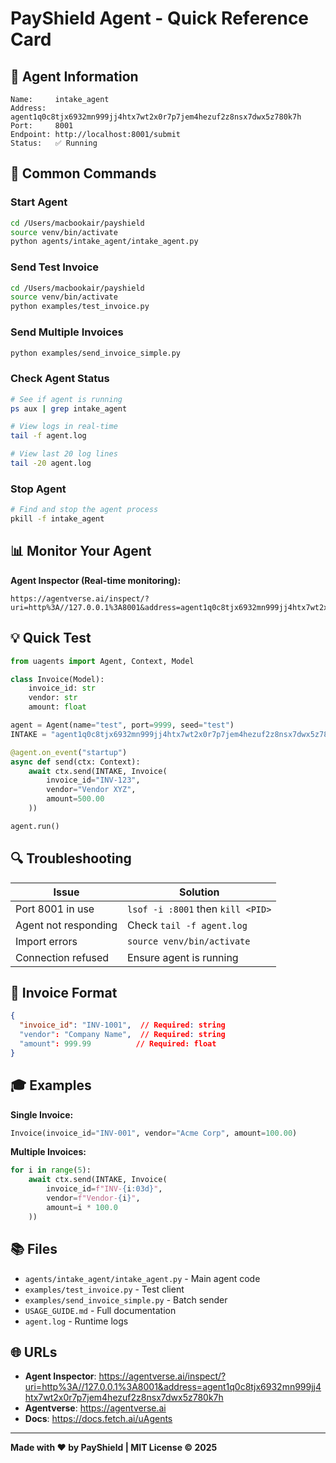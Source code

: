 # PayShield Agent - Quick Reference Card

## 🎯 Agent Information
```
Name:     intake_agent
Address:  agent1q0c8tjx6932mn999jj4htx7wt2x0r7p7jem4hezuf2z8nsx7dwx5z780k7h
Port:     8001
Endpoint: http://localhost:8001/submit
Status:   ✅ Running
```

## 🚀 Common Commands

### Start Agent
```bash
cd /Users/macbookair/payshield
source venv/bin/activate
python agents/intake_agent/intake_agent.py
```

### Send Test Invoice
```bash
cd /Users/macbookair/payshield
source venv/bin/activate
python examples/test_invoice.py
```

### Send Multiple Invoices
```bash
python examples/send_invoice_simple.py
```

### Check Agent Status
```bash
# See if agent is running
ps aux | grep intake_agent

# View logs in real-time
tail -f agent.log

# View last 20 log lines
tail -20 agent.log
```

### Stop Agent
```bash
# Find and stop the agent process
pkill -f intake_agent
```

## 📊 Monitor Your Agent

**Agent Inspector (Real-time monitoring):**
```
https://agentverse.ai/inspect/?uri=http%3A//127.0.0.1%3A8001&address=agent1q0c8tjx6932mn999jj4htx7wt2x0r7p7jem4hezuf2z8nsx7dwx5z780k7h
```

## 💡 Quick Test
```python
from uagents import Agent, Context, Model

class Invoice(Model):
    invoice_id: str
    vendor: str
    amount: float

agent = Agent(name="test", port=9999, seed="test")
INTAKE = "agent1q0c8tjx6932mn999jj4htx7wt2x0r7p7jem4hezuf2z8nsx7dwx5z780k7h"

@agent.on_event("startup")
async def send(ctx: Context):
    await ctx.send(INTAKE, Invoice(
        invoice_id="INV-123",
        vendor="Vendor XYZ",
        amount=500.00
    ))

agent.run()
```

## 🔍 Troubleshooting

| Issue | Solution |
|-------|----------|
| Port 8001 in use | `lsof -i :8001` then `kill <PID>` |
| Agent not responding | Check `tail -f agent.log` |
| Import errors | `source venv/bin/activate` |
| Connection refused | Ensure agent is running |

## 📝 Invoice Format
```json
{
  "invoice_id": "INV-1001",  // Required: string
  "vendor": "Company Name",  // Required: string
  "amount": 999.99          // Required: float
}
```

## 🎓 Examples

**Single Invoice:**
```python
Invoice(invoice_id="INV-001", vendor="Acme Corp", amount=100.00)
```

**Multiple Invoices:**
```python
for i in range(5):
    await ctx.send(INTAKE, Invoice(
        invoice_id=f"INV-{i:03d}",
        vendor=f"Vendor-{i}",
        amount=i * 100.0
    ))
```

## 📚 Files

- `agents/intake_agent/intake_agent.py` - Main agent code
- `examples/test_invoice.py` - Test client
- `examples/send_invoice_simple.py` - Batch sender
- `USAGE_GUIDE.md` - Full documentation
- `agent.log` - Runtime logs

## 🌐 URLs

- **Agent Inspector**: https://agentverse.ai/inspect/?uri=http%3A//127.0.0.1%3A8001&address=agent1q0c8tjx6932mn999jj4htx7wt2x0r7p7jem4hezuf2z8nsx7dwx5z780k7h
- **Agentverse**: https://agentverse.ai
- **Docs**: https://docs.fetch.ai/uAgents

---

**Made with ❤️ by PayShield | MIT License © 2025**

